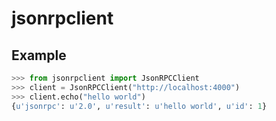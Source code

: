 jsonrpclient
====

## Example

```python
>>> from jsonrpclient import JsonRPCClient
>>> client = JsonRPCClient("http://localhost:4000")
>>> client.echo("hello world")
{u'jsonrpc': u'2.0', u'result': u'hello world', u'id': 1}
```